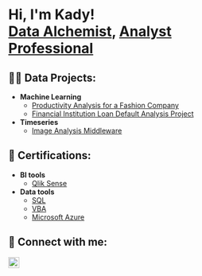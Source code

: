 <h1>Hi, I'm Kady! <br/><a href="https://github.com/qidizhengkady">Data Alchemist</a>, <a href="https://www.linkedin.com/in/qidizheng/"> Analyst Professional </a>

<h2>👨‍💻 Data Projects:</h2>

- <b>Machine Learning</b>
  - [Productivity Analysis for a Fashion Company](https://github.com/qidizhengkady/Machine-Learning-Project)
  - [Financial Institution Loan Default Analysis Project](https://github.com/qidizhengkady/Machine-Learning-Project)
- <b>Timeseries</b> 
  - [Image Analysis Middleware](https://github.com/joshmadakor1/4chan-Image-Analysis-Middleware-C964) 

<!--
- <b>Revenue Analysis for a Telecommunication Company</b>
  - [Image Analysis Middleware](https://github.com/joshmadakor1/4chan-Image-Analysis-Middleware-C964) 
-->

<!--
- <b>C# (.NET Desktop Applications)</b>
  - [Ransomware Proof of Concept (Encrypter)](https://github.com/joshmadakor1/EncrypterPOC)
  - [Ransomware Proof of Concept (Decrypter)](https://github.com/joshmadakor1/DecrypterPOC)
  - [Keylogger with Email Capability](https://github.com/joshmadakor1/Key-Logger-With-Email)
- <b>Python</b>
  - [Package Delivery Application (Datastructures and Algorithms Demo)](https://github.com/joshmadakor1/Package-Delivery-Pathfinding-Algorithm)
-->
<h2> 📖 Certifications:</h2>
  
- <b>BI tools</b>
  - [Qlik Sense](https://www.linkedin.com/learning/certificates/359b3e574da3e4d425e00ea3a26ee785120ea1d39eb1d7ea122e7c982ae76b82?u=67856482)
- <b>Data tools</b>
  - [SQL](https://www.datacamp.com/statement-of-accomplishment/course/accf8325e2acda711a98f51ceaae6288b77dbf77?raw=1)
  - [VBA](https://www.linkedin.com/learning/certificates/f7248e1b1c4999ae6ed34b4d9fe6b9467346443533954ce6be17f60fa558ff82?u=67856482)
  - [Microsoft Azure](https://www.linkedin.com/learning/certificates/3fcef4a07fdd8f7d9eec3e1861190e65ca098f3d265f98b0292f32d3a4f18025?u=67856482)
  
<h2> 🤳 Connect with me:</h2>

[<img align="left" alt="QidiZheng | LinkedIn" width="22px" src="https://cdn.jsdelivr.net/npm/simple-icons@v3/icons/linkedin.svg" />][linkedin]
  
[linkedin]: https://linkedin.com/in/qidizheng/

<!--
**joshmadakor1/joshmadakor1** is a ✨ _special_ ✨ repository because its `README.md` (this file) appears on your GitHub profile.

Here are some ideas to get you started:

- 🔭 I’m currently working on ...
- 🌱 I’m currently learning ...
- 👯 I’m looking to collaborate on ...
- 🤔 I’m looking for help with ...
- 💬 Ask me about ...
- 📫 How to reach me: ...
- 😄 Pronouns: ...
- ⚡ Fun fact: ...
-->
